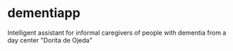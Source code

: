 # dementiapp
Intelligent assistant for informal caregivers of people with dementia from a day center "Dorita de Ojeda"
